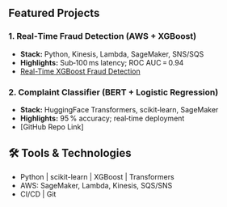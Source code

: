 ## Featured Projects

### 1. Real‑Time Fraud Detection (AWS + XGBoost)
- **Stack:** Python, Kinesis, Lambda, SageMaker, SNS/SQS
- **Highlights:** Sub‑100 ms latency; ROC AUC = 0.94
- [Real-Time XGBoost Fraud Detection](https://github.com/jayshree-pillai/real-time-xgb-fraud-detection)


### 2. Complaint Classifier (BERT + Logistic Regression)
- **Stack:** HuggingFace Transformers, scikit‑learn, SageMaker
- **Highlights:** 95 % accuracy; real‑time deployment
- [GitHub Repo Link]

## 🛠️ Tools & Technologies
- Python | scikit-learn | XGBoost | Transformers  
- AWS: SageMaker, Lambda, Kinesis, SQS/SNS  
- CI/CD | Git
